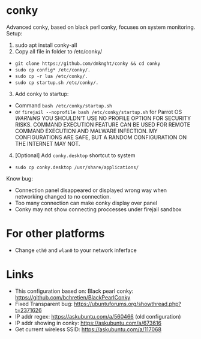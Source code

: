 # conky
Advanced conky, based on black perl conky, focuses on system monitoring.
Setup:
1. sudo apt install conky-all
2. Copy all file in folder to /etc/conky/
- `git clone https://github.com/dmknght/conky && cd conky`
- `sudo cp config* /etc/conky/.`
- `sudo cp -r lua /etc/conky/.`
- `sudo cp startup.sh /etc/conky/.`
3. Add conky to startup:
- Command `bash /etc/conky/startup.sh`
- or `firejail --noprofile bash /etc/conky/startup.sh` for Parrot OS
*WARNING* YOU SHOULDN'T USE NO PROFILE OPTION FOR SECURITY RISKS. COMMAND EXECUTION FEATURE CAN BE USED FOR REMOTE COMMAND EXECUTION AND MALWARE INFECTION. MY CONFIGURATIONS ARE SAFE, BUT A RANDOM CONFIGURATION ON THE INTERNET MAY NOT.
4. [Optional] Add `conky.desktop` shortcut to system
- `sudo cp conky.desktop /usr/share/applications/`

Know bug:
- Connection panel disappeared or displayed wrong way when networking changed to no connection.
- Too many connection can make conky display over panel
- Conky may not show connecting proccesses under firejail sandbox

# For other platforms
- Change `eth0` and `wlan0` to your network inferface

# Links
- This configuration based on: Black pearl conky: https://github.com/bchretien/BlackPearlConky
- Fixed Transparent bug: https://ubuntuforums.org/showthread.php?t=2371626
- IP addr regex: https://askubuntu.com/a/560466 (old configuration)
- IP addr showing in conky: https://askubuntu.com/a/673616
- Get current wireless SSID: https://askubuntu.com/a/117068
